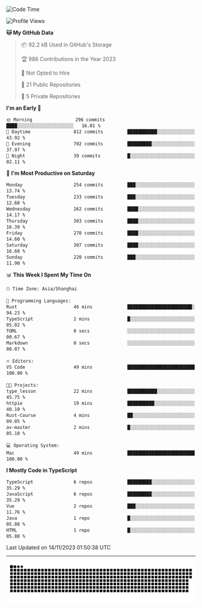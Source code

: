 <!--
<picture>
  <source
    srcset="https://github-readme-stats.vercel.app/api?username=kevinxft&show_icons=true&theme=dark"
    media="(prefers-color-scheme: dark)"
  />
  <source
    srcset="https://github-readme-stats.vercel.app/api?username=kevinxft&show_icons=true"
    media="(prefers-color-scheme: light), (prefers-color-scheme: no-preference)"
  />
  <img src="https://github-readme-stats.vercel.app/api?username=kevinxft&show_icons=true" />
</picture>
-->

<!--START_SECTION:waka-->
![Code Time](http://img.shields.io/badge/Code%20Time-1%2C306%20hrs%2037%20mins-blue)

![Profile Views](http://img.shields.io/badge/Profile%20Views-0-blue)

**🐱 My GitHub Data** 

> 📦 92.2 kB Used in GitHub's Storage 
 > 
> 🏆 988 Contributions in the Year 2023
 > 
> 🚫 Not Opted to Hire
 > 
> 📜 21 Public Repositories 
 > 
> 🔑 5 Private Repositories 
 > 
**I'm an Early 🐤** 

```text
🌞 Morning                296 commits         ████░░░░░░░░░░░░░░░░░░░░░   16.01 % 
🌆 Daytime                812 commits         ███████████░░░░░░░░░░░░░░   43.92 % 
🌃 Evening                702 commits         █████████░░░░░░░░░░░░░░░░   37.97 % 
🌙 Night                  39 commits          █░░░░░░░░░░░░░░░░░░░░░░░░   02.11 % 
```
📅 **I'm Most Productive on Saturday** 

```text
Monday                   254 commits         ███░░░░░░░░░░░░░░░░░░░░░░   13.74 % 
Tuesday                  233 commits         ███░░░░░░░░░░░░░░░░░░░░░░   12.60 % 
Wednesday                262 commits         ████░░░░░░░░░░░░░░░░░░░░░   14.17 % 
Thursday                 303 commits         ████░░░░░░░░░░░░░░░░░░░░░   16.39 % 
Friday                   270 commits         ████░░░░░░░░░░░░░░░░░░░░░   14.60 % 
Saturday                 307 commits         ████░░░░░░░░░░░░░░░░░░░░░   16.60 % 
Sunday                   220 commits         ███░░░░░░░░░░░░░░░░░░░░░░   11.90 % 
```


📊 **This Week I Spent My Time On** 

```text
🕑︎ Time Zone: Asia/Shanghai

💬 Programming Languages: 
Rust                     46 mins             ████████████████████████░   94.23 % 
TypeScript               2 mins              █░░░░░░░░░░░░░░░░░░░░░░░░   05.02 % 
TOML                     0 secs              ░░░░░░░░░░░░░░░░░░░░░░░░░   00.67 % 
Markdown                 0 secs              ░░░░░░░░░░░░░░░░░░░░░░░░░   00.07 % 

🔥 Editors: 
VS Code                  49 mins             █████████████████████████   100.00 % 

🐱‍💻 Projects: 
type_lesson              22 mins             ███████████░░░░░░░░░░░░░░   45.75 % 
httpie                   19 mins             ██████████░░░░░░░░░░░░░░░   40.10 % 
Rust-Course              4 mins              ██░░░░░░░░░░░░░░░░░░░░░░░   09.05 % 
av-master                2 mins              █░░░░░░░░░░░░░░░░░░░░░░░░   05.10 % 

💻 Operating System: 
Mac                      49 mins             █████████████████████████   100.00 % 
```

**I Mostly Code in TypeScript** 

```text
TypeScript               6 repos             █████████░░░░░░░░░░░░░░░░   35.29 % 
JavaScript               6 repos             █████████░░░░░░░░░░░░░░░░   35.29 % 
Vue                      2 repos             ███░░░░░░░░░░░░░░░░░░░░░░   11.76 % 
Java                     1 repo              █░░░░░░░░░░░░░░░░░░░░░░░░   05.88 % 
HTML                     1 repo              █░░░░░░░░░░░░░░░░░░░░░░░░   05.88 % 
```




 Last Updated on 14/11/2023 01:50:38 UTC
<!--END_SECTION:waka-->

---

<picture>
  <source media="(prefers-color-scheme: dark)" srcset="https://raw.githubusercontent.com/kevinxft/kevinxft/output/github-contribution-grid-snake-dark.svg">
  <source media="(prefers-color-scheme: light)" srcset="https://raw.githubusercontent.com/kevinxft/kevinxft/output/github-contribution-grid-snake.svg">
  <img alt="github contribution grid snake animation" src="https://raw.githubusercontent.com/kevinxft/kevinxft/output/github-contribution-grid-snake.svg">
</picture>